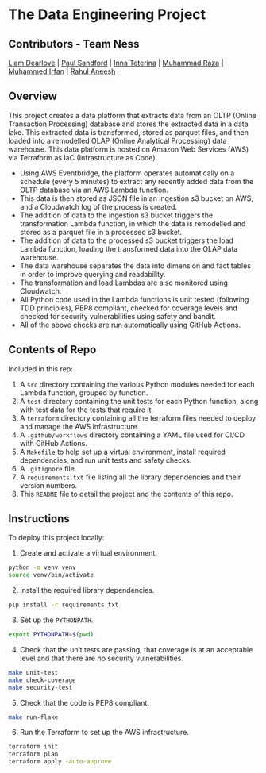 # The Data Engineering Project

## Contributors - Team Ness
[Liam Dearlove](https://github.com/ldearlove) |
[Paul Sandford](https://github.com/Sandpaul) |
[Inna Teterina](https://github.com/innateterina) |
[Muhammad Raza](https://github.com/muhammad7877) |
[Muhammed Irfan](https://github.com/Irfan6672) |
[Rahul Aneesh](https://github.com/KiraHeichou)

## Overview
This project creates a data platform that extracts data from an OLTP (Online Transaction Processing) database and stores the extracted
data in a data lake. This extracted data is transformed, stored as parquet files, and then loaded into a remodelled OLAP (Online Analytical Processing) data warehouse. This data platform is hosted on Amazon Web Services (AWS) via Terraform as IaC (Infrastructure as Code).
* Using AWS Eventbridge, the platform operates automatically on a schedule (every 5 minutes) to extract any recently added data from the OLTP database via an AWS Lambda function.
* This data is then stored as JSON file in an ingestion s3 bucket on AWS, and a Cloudwatch log of the process is created.
* The addition of data to the ingestion s3 bucket triggers the transformation Lambda function, in which the data is remodelled and stored as a parquet file in a processed s3 bucket.
* The addition of data to the processed s3 bucket triggers the load Lambda function, loading the transformed data into the OLAP data warehouse.
* The data warehouse separates the data into dimension and fact tables in order to improve querying and readability.
* The transformation and load Lambdas are also monitored using Cloudwatch.
* All Python code used in the Lambda functions is unit tested (following TDD principles), PEP8 compliant, checked for coverage levels and checked for security vulnerabilities using safety and bandit.
* All of the above checks are run automatically using GitHub Actions.

## Contents of Repo
Included in this rep:
1. A `src` directory containing the various Python modules needed for each Lambda function, grouped by function.
2. A `test` directory containing the unit tests for each Python function, along with test data for the tests that require it.
3. A `terraform` directory containing all the terraform files needed to deploy and manage the AWS infrastructure.
4. A `.github/workflows` directory containing a YAML file used for CI/CD with GitHub Actions.
5. A `Makefile` to help set up a virtual environment, install required dependencies, and run unit tests and safety checks.
6. A `.gitignore` file.
7. A `requirements.txt` file listing all the library dependencies and their version numbers.
8. This `README` file to detail the project and the contents of this repo.

## Instructions
To deploy this project locally:

1. Create and activate a virtual environment.
```bash
python -m venv venv
source venv/bin/activate
```
2. Install the required library dependencies.
```bash
pip install -r requirements.txt
```
3. Set up the `PYTHONPATH`.
```bash
export PYTHONPATH=$(pwd)
```
4. Check that the unit tests are passing, that coverage is at an acceptable level and that there are no security vulnerabilities.
```bash
make unit-test
make check-coverage
make security-test
```
5. Check that the code is PEP8 compliant.
```bash
make run-flake
```
6. Run the Terraform to set up the AWS infrastructure.
```bash
terraform init
terraform plan
terraform apply -auto-approve
```